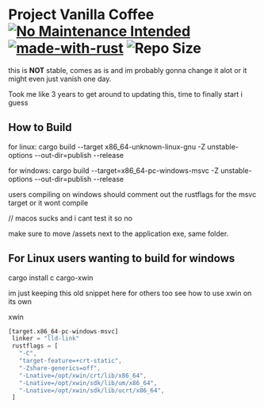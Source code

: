 # Project Vanilla Coffee [![No Maintenance Intended](http://unmaintained.tech/badge.svg)](http://unmaintained.tech/) [![made-with-rust](https://img.shields.io/badge/Made%20with-Rust-1f425f.svg)](https://www.rust-lang.org/) ![Repo Size](https://img.shields.io/github/repo-size/hellzbellz123/vanillacoffee?color=2948ff&label=Repo%20Size&style=flat-square)

this is **NOT** stable, comes as is and im probably gonna change it alot or it might even just vanish one day.

Took me like 3 years to get around to updating this, time to finally start i guess

## How to Build

for linux: cargo build --target x86_64-unknown-linux-gnu -Z unstable-options --out-dir=publish --release

for windows: cargo build --target=x86_64-pc-windows-msvc -Z unstable-options --out-dir=publish --release

users compiling on windows should comment out the rustflags for the msvc target or it wont compile

// macos sucks and i cant test it so no

make sure to move /assets next to the application exe, same folder.

## For Linux users wanting to build for windows

cargo install c cargo-xwin

im just keeping this old snippet here for others too see how to use xwin on its own

xwin

```rust
[target.x86_64-pc-windows-msvc]
 linker = "lld-link"
 rustflags = [
   "-C",
   "target-feature=+crt-static",
   "-Zshare-generics=off",
   "-Lnative=/opt/xwin/crt/lib/x86_64",
   "-Lnative=/opt/xwin/sdk/lib/um/x86_64",
   "-Lnative=/opt/xwin/sdk/lib/ucrt/x86_64",
 ]
```
